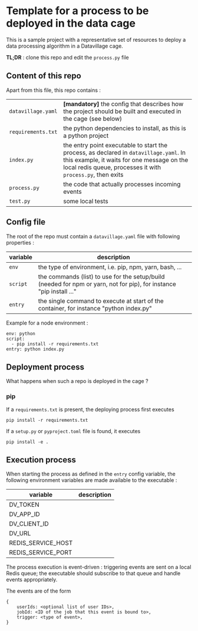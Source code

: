 # Template for a process to be deployed in the data cage

This is a sample project with a representative set of resources to deploy a data processing algorithm in a Datavillage cage.

__TL;DR__ : clone this repo and edit the `process.py` file

## Content of this repo
Apart from this file, this repo contains :

| | |
|----------|-------------|
| `datavillage.yaml` | __[mandatory]__ the config that describes how the project should be built and executed in the cage (see below) |
| `requirements.txt` | the python dependencies to install, as this is a python project |
| `index.py` | the entry point executable to start the process, as declared in `datavillage.yaml`. In this example, it waits for one message on the local redis queue, processes it with `process.py`, then exits |
| `process.py` | the code that actually processes incoming events |
| `test.py` | some local tests |

## Config file
The root of the repo must contain a `datavillage.yaml` file with following properties :

| variable | description |
|----------|-------------|
| `env` |  the type of environment, i.e. pip, npm, yarn, bash, ...    |
| `script` | the commands (list) to use for the setup/build (needed for npm or yarn, not for pip), for instance "pip install ..."      |
| `entry` | the single command to execute at start of the container, for instance "python index.py" |

Example for a node environment :
```
env: python
script: 
  - pip install -r requirements.txt
entry: python index.py
```  

## Deployment process
What happens when such a repo is deployed in the cage ?

### pip
If a `requirements.txt` is present, the deploying process first executes
```
pip install -r requirements.txt
```

If a `setup.py` or `pyproject.toml` file is found, it executes
```
pip install -e .
```

## Execution process

When starting the process as defined in the `entry` config variable, the following environment variables are made available to the executable :
 
| variable | description |
|----------|-------------|
| DV_TOKEN |        |
| DV_APP_ID |       |
| DV_CLIENT_ID |       |
| DV_URL |       |
| REDIS_SERVICE_HOST |       |
| REDIS_SERVICE_PORT |       |

The process execution is event-driven : triggering events are sent on a local Redis queue; the executable should 
subscribe to that queue and handle events appropriately.

The events are of the form 
```
{
    userIds: <optional list of user IDs>,
    jobId: <ID of the job that this event is bound to>,
    trigger: <type of event>,
}
```
